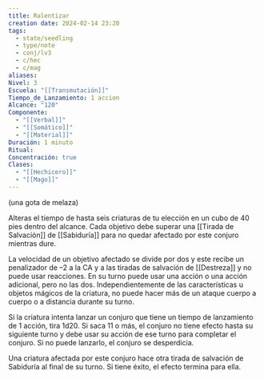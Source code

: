 ```yaml
---
title: Ralentizar
creation date: 2024-02-14 23:20
tags:
  - state/seedling
  - type/note
  - conj/lv3
  - c/hec
  - c/mag
aliases: 
Nivel: 3
Escuela: "[[Transmutación]]"
Tiempo_de_Lanzamiento: 1 accion
Alcance: "120"
Componente:
  - "[[Verbal]]"
  - "[[Somático]]"
  - "[[Material]]"
Duración: 1 minuto
Ritual: 
Concentración: true
Clases:
  - "[[Hechicero]]"
  - "[[Mago]]"
---
```

(una gota de melaza)

Alteras el tiempo de hasta seis criaturas de tu elección en un cubo de 40 pies dentro del alcance. Cada objetivo debe superar una [[Tirada de Salvación]] de [[Sabiduría]] para no quedar afectado por este conjuro mientras dure.

La velocidad de un objetivo afectado se divide por dos y este recibe un penalizador de –2 a la CA y a las tiradas de salvación de [[Destreza]] y no puede usar reacciones. En su turno puede usar una acción o una acción adicional, pero no las dos. Independientemente de las características u objetos mágicos de la criatura, no puede hacer más de un ataque cuerpo a cuerpo o a distancia durante su turno.

Si la criatura intenta lanzar un conjuro que tiene un tiempo de lanzamiento de 1 acción, tira 1d20. Si saca 11 o más, el conjuro no tiene efecto hasta su siguiente turno y debe usar su acción de ese turno para completar el conjuro. Si no puede lanzarlo, el conjuro se desperdicia.

Una criatura afectada por este conjuro hace otra tirada de salvación de Sabiduría al final de su turno. Si tiene éxito, el efecto termina para ella.
